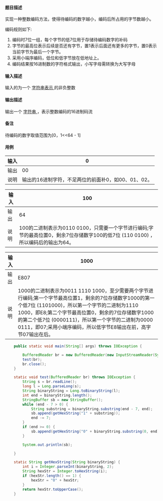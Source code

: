 #### 题目描述

实现一种整数编码方法，使得待编码的数字越小，编码后所占用的字节数越小。

编码规则如下:

1. 编码时7位一组，每个字节的低7位用于存储待编码数字的补码
2. 字节的最高位表示后续是否还有字节，置1表示后面还有更多的字节，置0表示当前字节为最后一个字节。
3. 采用小端序编码，低位和低字节放在低地址上。
4. 编码结果按16进制数的字符格式输出，小写字母需转换为大写字母



#### 输入描述

输入的为一个 [字符串表示 ](https://so.csdn.net/so/search?q=字符串表示&spm=1001.2101.3001.7020)的非负整数



#### 输出描述

输出一个 [字符串 ](https://so.csdn.net/so/search?q=字符串&spm=1001.2101.3001.7020)，表示整数编码的16进制码流



#### 备注

待编码的数字取值范围为[0，1<<64 - 1]



#### 用例

| 输入 | 0                                                   |
| ---- | --------------------------------------------------- |
| 输出 | 00                                                  |
| 说明 | 输出的16进制字符，不足两位的前面补0，如00、01、02。 |

| 输入 | 100                                                          |
| ---- | ------------------------------------------------------------ |
| 输出 | 64                                                           |
| 说明 | 100的二进制表示为0110 0100，只需要一个字节进行编码;字节的最高位置0，剩余7位存储数字100的低7位 (110 0100) ，所以编码后的输出为64。 |

| 输入 | 1000                                                         |
| ---- | ------------------------------------------------------------ |
| 输出 | E807                                                         |
| 说明 | 1000的二进制表示为0011 1110 1000，至少需要两个字节进行编码;第一个字节最高位置1，剩余的7位存储数字1000的第一个低7位 (1101000)，所以第一个字节的二进制为1110 1000，即E8;第二个字节最高位置0，剩余的7位存储数字1000的第二个低7位 (0000111)，所以第一个字节的二进制为0000 0111，即07;采用小端序编码，所以低字节E8输出在前，高字节07输出在后。 |

~~~java
    public static void main(String[] args) throws IOException {

        BufferedReader br = new BufferedReader(new InputStreamReader(System.in));
        test(br);
        br.close();
    }

    static void test(BufferedReader br) throws IOException {
        String s = br.readLine();
        long l = Long.parseLong(s);
        String binaryString = Long.toBinaryString(l);
        int end = binaryString.length();
        StringBuffer sb = new StringBuffer();
        while (end - 7 > 0) {
            String substring = binaryString.substring(end - 7, end);
            sb.append(getHexString("1" + substring));
            end -= 7;
        }
        if (end >= 0) {
            sb.append(getHexString("0" + binaryString.substring(0, end)));
        }

        System.out.println(sb);

    }

    static String getHexString(String binaryString) {
        int i = Integer.parseInt(binaryString, 2);
        String hexStr = Integer.toHexString(i);
        if (hexStr.length() == 1) {
            hexStr = "0" + hexStr;
        }
        return hexStr.toUpperCase();
    }
~~~


